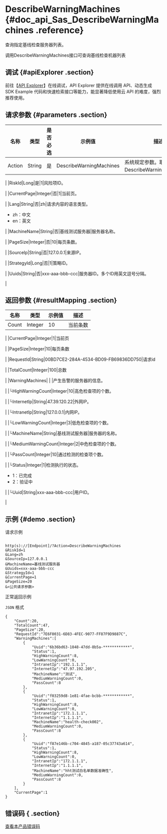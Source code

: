 # DescribeWarningMachines {#doc_api_Sas_DescribeWarningMachines .reference}

查询指定基线检查服务器列表。

调用DescribeWarningMachines接口可查询基线检查机器列表

## 调试 {#apiExplorer .section}

前往【[API Explorer](https://api.aliyun.com/#product=Sas&api=DescribeWarningMachines)】在线调试，API Explorer 提供在线调用 API、动态生成 SDK Example 代码和快速检索接口等能力，能显著降低使用云 API 的难度，强烈推荐使用。

## 请求参数 {#parameters .section}

|名称|类型|是否必选|示例值|描述|
|--|--|----|---|--|
|Action|String|是|DescribeWarningMachines|系统规定参数。取值：DescribeWarningMachines。

 |
|RiskId|Long|是|1|风险项ID。

 |
|CurrentPage|Integer|否|1|当前页。

 |
|Lang|String|否|zh|请求内容的语言类型。

 -   zh：中文
-   en：英文

 |
|MachineName|String|否|基线测试服务器|服务器名称。

 |
|PageSize|Integer|否|10|每页条数。

 |
|SourceIp|String|否|127.0.0.1|来源IP。

 |
|StrategyId|Long|否|1|策略ID。

 |
|Uuids|String|否|xxx-aaa-bbb-ccc|服务器ID。多个ID用英文逗号分隔。

 |

## 返回参数 {#resultMapping .section}

|名称|类型|示例值|描述|
|--|--|---|--|
|Count|Integer|10|当前条数

 |
|CurrentPage|Integer|1|当前页

 |
|PageSize|Integer|10|每页条数

 |
|RequestId|String|00BD7CE2-284A-4534-BD09-FB69836DD750|请求id

 |
|TotalCount|Integer|100|总数

 |
|WarningMachines| | |产生告警的服务器的信息。

 |
|└HighWarningCount|Integer|10|高危检查项的个数。

 |
|└InternetIp|String|47.39.120.22|外网IP。

 |
|└IntranetIp|String|127.0.0.1|内网IP。

 |
|└LowWarningCount|Integer|3|低危检查项的个数。

 |
|└MachineName|String|基线测试服务器|服务器的名称。

 |
|└MediumWarningCount|Integer|2|中危检查项的个数。

 |
|└PassCount|Integer|10|通过检测的检查项个数。

 |
|└Status|Integer|1|检测执行的状态。

 -   1：已完成
-   2：验证中

 |
|└Uuid|String|xxx-aaa-bbb-ccc|用户ID。

 |

## 示例 {#demo .section}

请求示例

``` {#request_demo}

http(s)://[Endpoint]/?Action=DescribeWarningMachines
&RiskId=1
&Lang=zh
&SourceIp=127.0.0.1
&MachineName=基线测试服务器
&Uuids=xxx-aaa-bbb-ccc
&StrategyId=1
&CurrentPage=1
&PageSize=20
&<公共请求参数>

```

正常返回示例

`JSON` 格式

``` {#json_return_success_demo}
{
	"Count":20,
	"TotalCount":47,
	"PageSize":20,
	"RequestId":"7E6F0031-6D83-4FEC-9077-FF87F9D9887C",
	"WarningMachines":[
		{
			"Uuid":"6b36bd63-1848-47dd-8b5a-************",
			"Status":1,
			"HighWarningCount":8,
			"LowWarningCount":0,
			"IntranetIp":"192.1.1.1",
			"InternetIp":"47.97.192.205",
			"MachineName":"测试",
			"MediumWarningCount":0,
			"PassCount":8
		},
		{
			"Uuid":"f03259d8-1e81-4fae-bcbb-************",
			"Status":1,
			"HighWarningCount":8,
			"LowWarningCount":0,
			"IntranetIp":"172.1.1.1",
			"InternetIp":"1.1.1.1",
			"MachineName":"health-check002",
			"MediumWarningCount":0,
			"PassCount":8
		},
		{
			"Uuid":"f87e146b-c704-4845-a187-05c37743a614",
			"Status":1,
			"HighWarningCount":8,
			"LowWarningCount":0,
			"IntranetIp":"172.1.1.1",
			"InternetIp":"1.1.1.1",
			"MachineName":"hht测试白名单数据准确性",
			"MediumWarningCount":0,
			"PassCount":8
		}
	],
	"CurrentPage":1
}
```

## 错误码 { .section}

[查看本产品错误码](https://error-center.aliyun.com/status/product/Sas)

